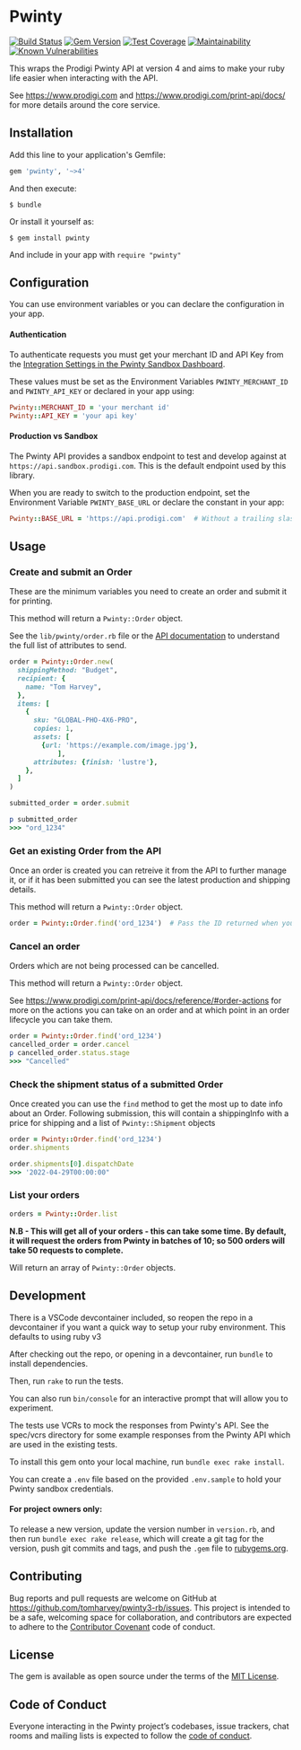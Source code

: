 # Pwinty

[![Build Status](https://travis-ci.org/tomharvey/pwinty3-rb.svg?branch=master)](https://travis-ci.org/tomharvey/pwinty3-rb)
[![Gem Version](https://badge.fury.io/rb/pwinty.svg)](https://badge.fury.io/rb/pwinty)
[![Test Coverage](https://api.codeclimate.com/v1/badges/e92699eebe92f2db5758/test_coverage)](https://codeclimate.com/github/tomharvey/pwinty3-rb/test_coverage)
[![Maintainability](https://api.codeclimate.com/v1/badges/e92699eebe92f2db5758/maintainability)](https://codeclimate.com/github/tomharvey/pwinty3-rb/maintainability)
[![Known Vulnerabilities](https://snyk.io//test/github/tomharvey/pwinty3-rb/badge.svg?targetFile=Gemfile.lock)](https://snyk.io//test/github/tomharvey/pwinty3-rb?targetFile=Gemfile.lock)


This wraps the Prodigi Pwinty API at version 4 and aims to make your ruby life easier
when interacting with the API.

See https://www.prodigi.com and https://www.prodigi.com/print-api/docs/ for more details around the
core service.

## Installation

Add this line to your application's Gemfile:

``` ruby
gem 'pwinty', '~>4'
```

And then execute:

    $ bundle

Or install it yourself as:

    $ gem install pwinty

 And include in your app with `require "pwinty"`

## Configuration
You can use environment variables or you can declare the configuration in your
app.

#### Authentication
To authenticate requests you must get your merchant ID and API Key from the
[Integration Settings in the Pwinty Sandbox Dashboard](https://sandbox-beta-dashboard.pwinty.com/settings/integrations).

These values must be set as the Environment Variables
`PWINTY_MERCHANT_ID` and `PWINTY_API_KEY`
or declared in your app using:

``` ruby
Pwinty::MERCHANT_ID = 'your merchant id'
Pwinty::API_KEY = 'your api key'
```

#### Production vs Sandbox
The Pwinty API provides a sandbox endpoint to test and develop against at
`https://api.sandbox.prodigi.com`. This is the default
endpoint used by this library.

When you are ready to switch to the production endpoint, set the
Environment Variable `PWINTY_BASE_URL` or declare the
constant in your app:

``` ruby
Pwinty::BASE_URL = 'https://api.prodigi.com'  # Without a trailing slash
```

## Usage

### Create and submit an Order

These are the minimum variables you need to create an order and submit it for printing.

This method will return a `Pwinty::Order` object.

See the `lib/pwinty/order.rb` file or the
[API documentation](https://www.prodigi.com/print-api/docs/reference/#create-order)
to understand the full list of attributes to send.

``` ruby
order = Pwinty::Order.new(
  shippingMethod: "Budget",
  recipient: {
    name: "Tom Harvey",
  },
  items: [
    {
      sku: "GLOBAL-PHO-4X6-PRO",
      copies: 1,
      assets: [
        {url: 'https://example.com/image.jpg'},
			],
      attributes: {finish: 'lustre'},
    },
  ]
)

submitted_order = order.submit

p submitted_order
>>> "ord_1234"
```

### Get an existing Order from the API

Once an order is created you can retreive it from the API to further manage it,
or if it has been submitted you can see the latest production and shipping details.

This method will return a `Pwinty::Order` object.

``` ruby
order = Pwinty::Order.find('ord_1234')  # Pass the ID returned when you created the Order
```


### Cancel an order

Orders which are not being processed can be cancelled.

This method will return a `Pwinty::Order` object.

See https://www.prodigi.com/print-api/docs/reference/#order-actions for more on the actions
you can take on an order and at which point in an order lifecycle you can take them.

``` ruby
order = Pwinty::Order.find('ord_1234')
cancelled_order = order.cancel
p cancelled_order.status.stage
>>> "Cancelled"
```

### Check the shipment status of a submitted Order

Once created you can use the `find` method to get the most up to date info about an Order.
Following submission, this will contain a shippingInfo with a price for shipping and 
a list of `Pwinty::Shipment` objects

``` ruby
order = Pwinty::Order.find('ord_1234')
order.shipments

order.shipments[0].dispatchDate
>>> '2022-04-29T00:00:00"
```

### List your orders

``` ruby
orders = Pwinty::Order.list
```
**N.B - This will get all of your orders - this can take some time. By default, it will request the orders from Pwinty in batches of 10; so 500 orders will take 50 requests to complete.** 

Will return an array of `Pwinty::Order` objects.


## Development

There is a VSCode devcontainer included, so reopen the repo in a devcontainer if you want
a quick way to setup your ruby environment. This defaults to using ruby v3

After checking out the repo, or opening in a devcontainer, run `bundle` to install dependencies.

Then, run `rake` to run the tests.

You can also run `bin/console` for an interactive
prompt that will allow you to experiment.

The tests use VCRs to mock the responses from Pwinty's API. See the
spec/vcrs directory for some example responses from the Pwinty API
which are used in the existing tests.

To install this gem onto your local machine, run `bundle exec rake install`.

You can create a `.env` file based on the provided `.env.sample` to hold your Pwinty sandbox credentials.

#### For project owners only:
To release a new version, update the version number in `version.rb`, and then
run `bundle exec rake release`, which will create a git tag for the version,
push git commits and tags, and push the `.gem` file to
[rubygems.org](https://rubygems.org).

## Contributing

Bug reports and pull requests are welcome on GitHub at
https://github.com/tomharvey/pwinty3-rb/issues. This project is intended to be
a safe, welcoming space for collaboration, and contributors are expected to
adhere to the [Contributor Covenant](http://contributor-covenant.org)
code of conduct.

## License

The gem is available as open source under the terms of the
[MIT License](https://opensource.org/licenses/MIT).

## Code of Conduct

Everyone interacting in the Pwinty project’s codebases, issue trackers, chat
rooms and mailing lists is expected to follow the
[code of conduct](https://github.com/tomharvey/pwinty3-rb/blob/master/CODE_OF_CONDUCT.md).
